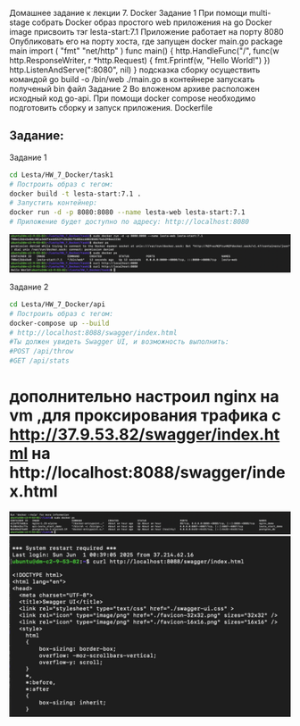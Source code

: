 Домашнее задание к лекции 7. Docker
Задание 1
При помощи multi-stage собрать Docker образ простого web приложения на go
Docker image присвоить тэг lesta-start:7.1
Приложение работает на порту 8080
Опубликовать его на порту хоста, где запущен docker
main.go
package main
import (
 "fmt"
 "net/http"
)
func main() {
 http.HandleFunc("/", func(w http.ResponseWriter, r *http.Request) {
 fmt.Fprintf(w, "Hello World!")
 })
 http.ListenAndServe(":8080", nil)
}
подсказка
сборку осуществить командой 
go build -o /bin/web ./main.go
в контейнере запускать полученый bin файл
Задание 2
Во вложеном архиве расположен исходный код go-api. При помощи docker compose необходимо подготовить сборку и 
запуск приложения.
Dockerfile

## Задание:
Задание 1
```bash
cd Lesta/HW_7_Docker/task1
# Построить образ с тегом:
docker build -t lesta-start:7.1 .
# Запустить контейнер:
docker run -d -p 8080:8080 --name lesta-web lesta-start:7.1
# Приложение будет доступно по адресу: http://localhost:8080
```
![alt text](image.png)

Задание 2
```bash
cd Lesta/HW_7_Docker/api
# Построить образ с тегом:
docker-compose up --build
# http://localhost:8088/swagger/index.html
#Ты должен увидеть Swagger UI, и возможность выполнить:
#POST /api/throw
#GET /api/stats

```
# дополнительно настроил nginx на vm ,для проксирования трафика с http://37.9.53.82/swagger/index.html на http://localhost:8088/swagger/index.html
![alt text](image1.jpg)
![alt text](image3.jpg)
